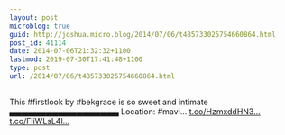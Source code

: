```yaml
---
layout: post
microblog: true
guid: http://joshua.micro.blog/2014/07/06/t485733025754660864.html
post_id: 41114
date: 2014-07-06T21:32:32+1100
lastmod: 2019-07-30T17:41:48+1100
type: post
url: /2014/07/06/t485733025754660864.html
---
```

This #firstlook by #bekgrace is so sweet and intimate
▃▃▃▃▃▃▃▃▃▃▃▃▃▃▃▃▃▃
Location: #mavi... [t.co/HzmxddHN3...](http://t.co/HzmxddHN3t) [t.co/FliWLsL4l...](http://t.co/FliWLsL4lS)
